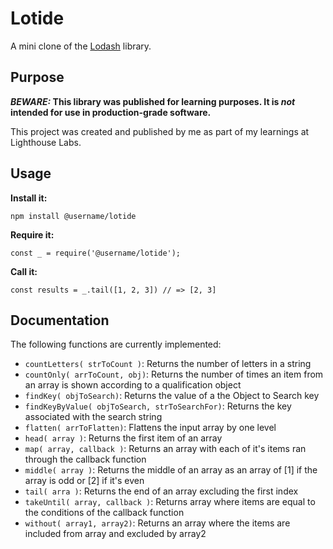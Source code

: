 # Lotide

A mini clone of the [Lodash](https://lodash.com) library.

## Purpose

**_BEWARE:_ This library was published for learning purposes. It is _not_ intended for use in production-grade software.**

This project was created and published by me as part of my learnings at Lighthouse Labs. 

## Usage

**Install it:**

`npm install @username/lotide`

**Require it:**

`const _ = require('@username/lotide');`

**Call it:**

`const results = _.tail([1, 2, 3]) // => [2, 3]`

## Documentation

The following functions are currently implemented:

* `countLetters( strToCount )`: Returns the number of letters in a string
* `countOnly( arrToCount, obj)`: Returns the number of times an item from an array is shown according to a qualification object
* `findKey( objToSearch)`: Returns the value of a the Object to Search key
* `findKeyByValue( objToSearch, strToSearchFor)`: Returns the key associated with the search string
* `flatten( arrToFlatten)`: Flattens the input array by one level
* `head( array )`: Returns the first item of an array 
* `map( array, callback )`: Returns an array with each of it's items ran through the callback function
* `middle( array )`: Returns the middle of an array as an array of [1] if the array is odd or [2] if it's even
* `tail( arra )`: Returns the end of an array excluding the first index
* `takeUntil( array, callback )`: Returns array where items are equal to the conditions of the callback function
* `without( array1, array2)`: Returns an array where the items are included from array and excluded by array2